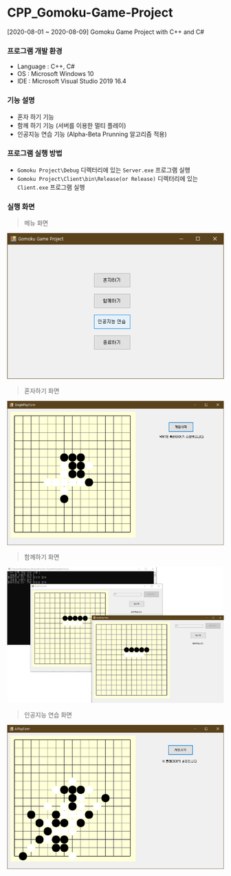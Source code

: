 # CPP_Gomoku-Game-Project
[2020-08-01 ~ 2020-08-09] Gomoku Game Project with C++ and C#

### 프로그램 개발 환경
- Language : C++, C#
- OS : Microsoft Windows 10
- IDE : Microsoft Visual Studio 2019 16.4

### 기능 설명
- 혼자 하기 기능
- 함께 하기 기능 (서버를 이용한 멀티 플레이)
- 인공지능 연습 기능 (Alpha-Beta Prunning 알고리즘 적용)

### 프로그램 실행 방법
- `Gomoku Project\Debug` 디렉터리에 있는 `Server.exe` 프로그램 실행
- `Gomoku Project\Client\bin\Release(or Release)` 디렉터리에 있는 `Client.exe` 프로그램 실행

### 실행 화면

> 메뉴 화면

![Gomoku Game 1](Images/GG1.png)

> 혼자하기 화면

![Gomoku Game 2](Images/GG2.png)

> 함께하기 화면

![Gomoku Game 3](Images/GG3.png)

> 인공지능 연습 화면

![Gomoku Game 4](Images/GG4.png)
